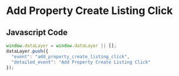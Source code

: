 # Add Property Create Listing Click

### 

## Javascript Code
```js
window.dataLayer = window.dataLayer || [];
dataLayer.push({
  "event": "add_property_create_listing_click",
  "detailed_event": "Add Property Create Listing Click"
});
```








